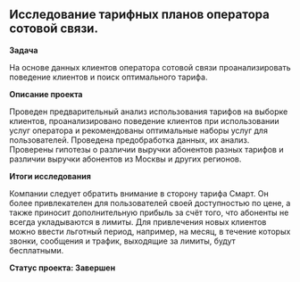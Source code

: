 ## Исследование тарифных планов оператора сотовой связи.


**Задача**   

На основе данных клиентов оператора сотовой связи проанализировать поведение клиентов и поиск оптимального тарифа.

**Описание проекта**

Проведен предварительный анализ использования тарифов на выборке клиентов, проанализировано поведение клиентов при использовании услуг оператора и рекомендованы оптимальные наборы услуг для пользователей. Проведена предобработка данных, их анализ. Проверены гипотезы о различии выручки абонентов разных тарифов и различии выручки абонентов из Москвы и других регионов.

**Итоги исследования**

Компании следует обратить внимание в сторону тарифа Смарт. Он более привлекателен для пользователей своей доступностью по цене, а также приносит дополнительную прибыль за счёт того, что абоненты не всегда укладываются в лимиты. Для привлечения новых клиентов можно ввести льготный период, например, на месяц, в течение которых звонки, сообщения и трафик, выходящие за лимиты, будут бесплатными.

**Статус проекта: Завершен**


